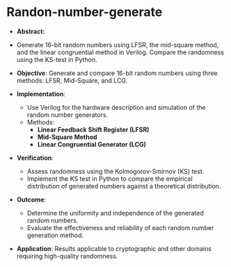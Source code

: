 # Randon-number-generate
- **Abstract:**
- Generate 16-bit random numbers using LFSR, the mid-square method, and the linear congruential method in Verilog. Compare the randomness using the KS-test in Python.


- **Objective**: Generate and compare 16-bit random numbers using three methods: LFSR, Mid-Square, and LCG.
- **Implementation**: 
  - Use Verilog for the hardware description and simulation of the random number generators.
  - Methods:
    - **Linear Feedback Shift Register (LFSR)**
    - **Mid-Square Method**
    - **Linear Congruential Generator (LCG)**
- **Verification**: 
  - Assess randomness using the Kolmogorov-Smirnov (KS) test.
  - Implement the KS test in Python to compare the empirical distribution of generated numbers against a theoretical distribution.
- **Outcome**: 
  - Determine the uniformity and independence of the generated random numbers.
  - Evaluate the effectiveness and reliability of each random number generation method.
- **Application**: Results applicable to cryptographic and other domains requiring high-quality randomness.
